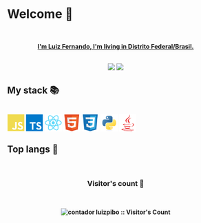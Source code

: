 # Welcome 🧐
<br/>
<p align="center" style="text-decoration: underline;"><b>I'm Luiz Fernando, I'm living in Distrito Federal/Brasil.<b/></p>
<br/>
<div align="center">
<img height="180em" src="https://github-readme-stats.vercel.app/api?username=luizpibo&show_icons=true&theme=radical"/>
<img height="180em" src="https://github-readme-stats.vercel.app/api/top-langs/?username=luizpibo&langs_count=8&theme=radical&layout=compact"/>
</div>

## My stack 📚

<div align="center" style="display: inline-block;">
  <br/>
  <img align="center" alt="luiz-Js" height="40" width="40" src="https://raw.githubusercontent.com/devicons/devicon/master/icons/javascript/javascript-plain.svg">
  <img align="center" alt="luiz-Ts" height="40" width="40" src="https://raw.githubusercontent.com/devicons/devicon/master/icons/typescript/typescript-plain.svg">
  <img align="center" alt="luiz-React" height="40" width="40" src="https://raw.githubusercontent.com/devicons/devicon/master/icons/react/react-original.svg">
  <img align="center" alt="luiz-HTML" height="40" width="40" src="https://raw.githubusercontent.com/devicons/devicon/master/icons/html5/html5-original.svg">
  <img align="center" alt="luiz-CSS" height="40" width="40" src="https://raw.githubusercontent.com/devicons/devicon/master/icons/css3/css3-original.svg">
  <img align="center" alt="luiz-Python" height="40" width="40" src="https://raw.githubusercontent.com/devicons/devicon/master/icons/python/python-original.svg">
  <img align="center" alt="luiz-Java" height="40" width="40" src="https://raw.githubusercontent.com/devicons/devicon/master/icons/java/java-plain.svg">
  <br/>
</div>

## Top langs 👅

<br/><h3 align="center">Visitor's count :eyes:</h3><br/>
<p align="center"><img src="https://profile-counter.glitch.me/{luizpibo}/count.svg" alt="contador luizpibo :: Visitor's Count" /></p>
